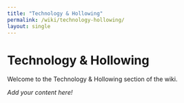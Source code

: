 ```yaml
---
title: "Technology & Hollowing"
permalink: /wiki/technology-hollowing/
layout: single
---
```


# Technology & Hollowing

Welcome to the Technology & Hollowing section of the wiki.

_Add your content here!_ 